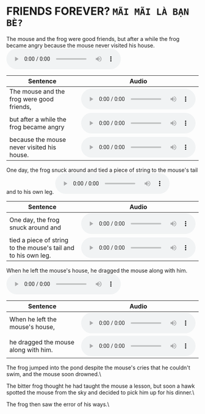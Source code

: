 # FRIENDS FOREVER? **`MÃI MÃI LÀ BẠN BÈ?`**

The mouse and the frog were good friends, but after a while the frog became angry because the mouse never visited his house.
<audio controls="1" controlslist="nodownload nofullscreen noremoteplayback" src="https://dohoangdinhtien.github.io/audio/friend-forever/1.mp3">Your browser does not support the audio tag.</audio>

| Sentence   |      Audio      |
|----------|:-------------:|
| The mouse and the frog were good friends, |  <audio controls="1" controlslist="nodownload nofullscreen noremoteplayback" src="https://dohoangdinhtien.github.io/audio/friend-forever/1.1.mp3">Your browser does not support the audio tag.</audio> |
| but after a while the frog became angry |  <audio controls="1" controlslist="nodownload nofullscreen noremoteplayback" src="https://dohoangdinhtien.github.io/audio/friend-forever/1.2.mp3">Your browser does not support the audio tag.</audio> |
| because the mouse never visited his house. |  <audio controls="1" controlslist="nodownload nofullscreen noremoteplayback" src="https://dohoangdinhtien.github.io/audio/friend-forever/1.3.mp3">Your browser does not support the audio tag.</audio> |

One day, the frog snuck around and tied a piece of string to the mouse's tail and to his own leg.
<audio controls="1" controlslist="nodownload nofullscreen noremoteplayback" src="https://dohoangdinhtien.github.io/audio/friend-forever/2.mp3">Your browser does not support the audio tag.</audio>

| Sentence   |      Audio      |
|----------|:-------------:|
| One day, the frog snuck around and |  <audio controls="1" controlslist="nodownload nofullscreen noremoteplayback" src="https://dohoangdinhtien.github.io/audio/friend-forever/2.1.mp3">Your browser does not support the audio tag.</audio> |
| tied a piece of string to the mouse's tail and to his own leg. |  <audio controls="1" controlslist="nodownload nofullscreen noremoteplayback" src="https://dohoangdinhtien.github.io/audio/friend-forever/2.2.mp3">Your browser does not support the audio tag.</audio> |

When he left the mouse's house, he dragged the mouse along with him.
<audio controls="1" controlslist="nodownload nofullscreen noremoteplayback" src="https://dohoangdinhtien.github.io/audio/friend-forever/3.mp3">Your browser does not support the audio tag.</audio>

| Sentence   |      Audio      |
|----------|:-------------:|
| When he left the mouse's house, |  <audio controls="1" controlslist="nodownload nofullscreen noremoteplayback" src="https://dohoangdinhtien.github.io/audio/friend-forever/3.1.mp3">Your browser does not support the audio tag.</audio> |
| he dragged the mouse along with him. |  <audio controls="1" controlslist="nodownload nofullscreen noremoteplayback" src="https://dohoangdinhtien.github.io/audio/friend-forever/3.2.mp3">Your browser does not support the audio tag.</audio> |


The frog jumped into the pond despite the mouse's cries that he couldn't swim, and the mouse soon drowned.\

The bitter frog thought he had taught the mouse a lesson, but soon a hawk spotted the mouse from the sky and decided to pick him up for his dinner.\

The frog then saw the error of his ways.\
